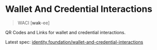 # Wallet And Credential Interactions

> WACI [__wak__-ee]

QR Codes and Links for wallet and credential interactions.

Latest spec: [identity.foundation/wallet-and-credential-interactions](https://identity.foundation/wallet-and-credential-interactions/)
